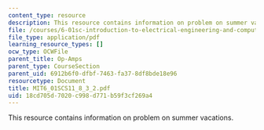 ```yaml
---
content_type: resource
description: This resource contains information on problem on summer vacations.
file: /courses/6-01sc-introduction-to-electrical-engineering-and-computer-science-i-spring-2011/18cd705d7020c998d771b59f3cf269a4_MIT6_01SCS11_8_3_2.pdf
file_type: application/pdf
learning_resource_types: []
ocw_type: OCWFile
parent_title: Op-Amps
parent_type: CourseSection
parent_uid: 6912b6f0-dfbf-7463-fa37-8df8bde18e96
resourcetype: Document
title: MIT6_01SCS11_8_3_2.pdf
uid: 18cd705d-7020-c998-d771-b59f3cf269a4
---
```

This resource contains information on problem on summer vacations.

